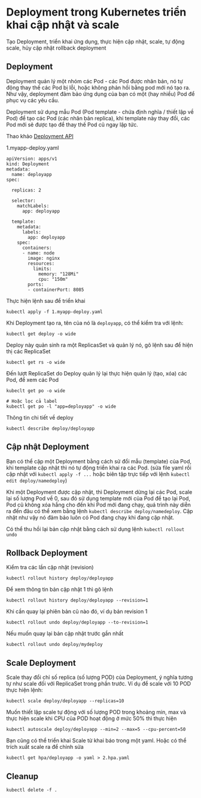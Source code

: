 # Deployment trong Kubernetes triển khai cập nhật và scale

Tạo Deployment, triển khai ứng dụng, thực hiện cập nhật, scale, tự động scale, hủy cập nhật rollback deployment

## Deployment

Deployment quản lý một nhóm các Pod - các Pod được nhân bản, nó tự động thay thế các Pod bị lỗi, hoặc không phản hồi bằng pod mới nó tạo ra. Như vậy, deployment đảm bảo ứng dụng của bạn có một (hay nhiều) Pod để phục vụ các yêu cầu.

Deployment sử dụng mẫu Pod (Pod template - chứa định nghĩa / thiết lập về Pod) để tạo các Pod (các nhân bản replica), khi template này thay đổi, các Pod mới sẽ được tạo để thay thế Pod cũ ngay lập tức.

Thao khảo [Deployment API](https://kubernetes.io/docs/concepts/workloads/controllers/deployment/)


1.myapp-deploy.yaml
```
apiVersion: apps/v1
kind: Deployment
metadata:
  name: deployapp
spec:
  
  replicas: 2

  selector:
    matchLabels:
      app: deployapp

  template:
    metadata:
      labels:
        app: deployapp
    spec:
      containers:
      - name: node
        image: nginx
        resources:
          limits:
            memory: "128Mi"
            cpu: "150m"
        ports:
        - containerPort: 8085
```
Thực hiện lệnh sau để triển khai
```
kubectl apply -f 1.myapp-deploy.yaml
```
Khi Deployment tạo ra, tên của nó là `deployapp`, có thể kiểm tra với lệnh:
```
kubectl get deploy -o wide
```
Deploy này quản sinh ra một ReplicasSet và quản lý nó, gõ lệnh sau để hiện thị các ReplicaSet
```
kubectl get rs -o wide
```
Đến lượt ReplicaSet do Deploy quản lý lại thực hiện quản lý (tạo, xóa) các Pod, để xem các Pod

```
kubeclt get po -o wide

# Hoặc lọc cả label
kubectl get po -l "app=deployapp" -o wide
```

Thông tin chi tiết về deploy
```
kubectl describe deploy/deployapp
```

## Cập nhật Deployment

Bạn có thể cập một Deployment bằng cách sử đổi mẫu (template) của Pod, khi template cập nhật thì nó tự động triển khai ra các Pod. (sửa file yaml rồi cập nhật với `kubectl apply -f ...` hoặc biên tập trực tiếp với lệnh `kubectl edit deploy/namedeploy`)

Khi một Deployment được cập nhật, thì Deployment dừng lại các Pod, scale lại số lượng Pod về 0, sau đó sử dụng template mới của Pod để tạo lại Pod, Pod cũ không xóa hẳng cho đến khi Pod mới đang chạy, quá trình này diễn ra đến đâu có thể xem bằng lệnh `kubectl describe deploy/namedeploy`. Cập nhật như vậy nó đảm bảo luôn có Pod đang chạy khi đang cập nhật.

Có thể thu hồi lại bản cập nhật bằng cách sử dụng lệnh `kubectl rollout undo`


## Rollback Deployment

Kiểm tra các lần cập nhật (revision)
```
kubectl rollout history deploy/deployapp
```
Để xem thông tin bản cập nhật 1 thì gõ lệnh
```
kubectl rollout history deploy/deployapp --revision=1
```
Khi cần quay lại phiên bản cũ nào đó, ví dụ bản revision 1
```
kubectl rollout undo deploy/deployapp --to-revision=1
```
Nếu muốn quay lại bản cập nhật trước gần nhất
```
kubectl rollout undo deploy/mydeploy
```

## Scale Deployment

Scale thay đổi chỉ số replica (số lượng POD) của Deployment, ý nghĩa tương tự như scale đối với ReplicaSet trong phần trước. Ví dụ để scale với 10 POD thực hiện lệnh:
```
kubectl scale deploy/deployapp --replicas=10
```
Muốn thiết lập scale tự động với số lượng POD trong khoảng min, max và thực hiện scale khi CPU của POD hoạt động ở mức 50% thì thực hiện
```
kubectl autoscale deploy/deployapp --min=2 --max=5 --cpu-percent=50
```

Bạn cũng có thể triển khai Scale từ khai báo trong một yaml. Hoặc có thể trích xuất scale ra để chỉnh sửa
```
kubectl get hpa/deployapp -o yaml > 2.hpa.yaml
```

## Cleanup

```
kubectl delete -f .
```
